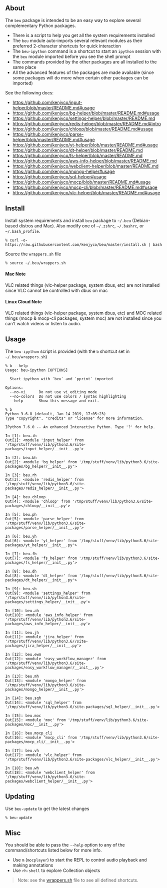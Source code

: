 ## About

The `beu` package is intended to be an easy way to explore several complementary
Python packages.

- There is a script to help you get all the system requirements installed
- The `beu` module auto-imports several relevant modules as their preferred
  2-character shortcuts for quick interaction
- The `beu-ipython` command is a shortcut to start an `ipython` session with the
  `beu` module imported before you see the shell prompt
- The commands provided by the other packages are all installed to the same
  place
- All the advanced features of the packages are made available (since some
  packages will do more when certain other packages can be imported)

See the following docs:

- <https://github.com/kenjyco/input-helper/blob/master/README.md#usage>
- <https://github.com/kenjyco/bg-helper/blob/master/README.md#usage>
- <https://github.com/kenjyco/settings-helper/blob/master/README.md>
- <https://github.com/kenjyco/redis-helper/blob/master/README.md#intro>
- <https://github.com/kenjyco/chloop/blob/master/README.md#usage>
- <https://github.com/kenjyco/parse-helper/blob/master/README.md#usage>
- <https://github.com/kenjyco/yt-helper/blob/master/README.md#usage>
- <https://github.com/kenjyco/dt-helper/blob/master/README.md>
- <https://github.com/kenjyco/fs-helper/blob/master/README.md>
- <https://github.com/kenjyco/aws-info-helper/blob/master/README.md>
- <https://github.com/kenjyco/webclient-helper/blob/master/README.md>
- <https://github.com/kenjyco/mongo-helper#usage>
- <https://github.com/kenjyco/sql-helper#usage>
- <https://github.com/kenjyco/mocp/blob/master/README.md#usage>
- <https://github.com/kenjyco/mocp-cli/blob/master/README.md#usage>
- <https://github.com/kenjyco/vlc-helper/blob/master/README.md#usage>

## Install

Install system requirements and install `beu` package to `~/.beu` (Debian-based
distros and Mac). Also modify one of `~/.zshrc`, `~/.bashrc`, or
`~/.bash_profile`.

```
% curl -o- https://raw.githubusercontent.com/kenjyco/beu/master/install.sh | bash
```

Source the `wrappers.sh` file

```
% source ~/.beu/wrappers.sh
```

#### Mac Note

VLC related things (vlc-helper package, system dbus, etc) are not installed
since VLC cannot be controlled with dbus on mac

#### Linux Cloud Note

VLC related things (vlc-helper package, system dbus, etc) and MOC related things
(mocp & mocp-cli packages, system moc) are not installed since you can't watch
videos or listen to audio.

## Usage

The `beu-ipython` script is provided (with the `b` shortcut set in
`~/.beu/wrappers.sh`)

```
% b --help
Usage: beu-ipython [OPTIONS]

  Start ipython with `beu` and `pprint` imported

Options:
  --no-vi      Do not use vi editing mode
  --no-colors  Do not use colors / syntax highlighting
  --help       Show this message and exit.
```

```
% b
Python 3.6.8 (default, Jan 14 2019, 17:05:23)
Type "copyright", "credits" or "license" for more information.

IPython 7.6.0 -- An enhanced Interactive Python. Type '?' for help.

In [1]: beu.ih
Out[1]: <module 'input_helper' from '/tmp/stuff/venv/lib/python3.6/site-packages/input_helper/__init__.py'>

In [2]: beu.bh
Out[2]: <module 'bg_helper' from '/tmp/stuff/venv/lib/python3.6/site-packages/bg_helper/__init__.py'>

In [3]: beu.rh
Out[3]: <module 'redis_helper' from '/tmp/stuff/venv/lib/python3.6/site-packages/redis_helper/__init__.py'>

In [4]: beu.chloop
Out[4]: <module 'chloop' from '/tmp/stuff/venv/lib/python3.6/site-packages/chloop/__init__.py'>

In [5]: beu.ph
Out[5]: <module 'parse_helper' from '/tmp/stuff/venv/lib/python3.6/site-packages/parse_helper/__init__.py'>

In [6]: beu.yh
Out[6]: <module 'yt_helper' from '/tmp/stuff/venv/lib/python3.6/site-packages/yt_helper/__init__.py'>

In [7]: beu.fh
Out[7]: <module 'fs_helper' from '/tmp/stuff/venv/lib/python3.6/site-packages/fs_helper/__init__.py'>

In [8]: beu.dh
Out[8]: <module 'dt_helper' from '/tmp/stuff/venv/lib/python3.6/site-packages/dt_helper/__init__.py'>

In [9]: beu.sh
Out[9]: <module 'settings_helper' from '/tmp/stuff/venv/lib/python3.6/site-packages/settings_helper/__init__.py'>

In [10]: beu.ah
Out[10]: <module 'aws_info_helper' from '/tmp/stuff/venv/lib/python3.6/site-packages/aws_info_helper/__init__.py'>

In [11]: beu.jh
Out[11]: <module 'jira_helper' from '/tmp/stuff/venv/lib/python3.6//site-packages/jira_helper/__init__.py'>

In [12]: beu.ewm
Out[12]: <module 'easy_workflow_manager' from '/tmp/stuff/venv/lib/python3.6/site-packages/easy_workflow_manager/__init__.py'>

In [13]: beu.mh
Out[13]: <module 'mongo_helper' from '/tmp/stuff/venv/lib/python3.6/site-packages/mongo_helper/__init__.py'>

In [14]: beu.sqh
Out[14]: <module 'sql_helper' from '/tmp/stuff/venv/lib/python3.6/site-packages/sql_helper/__init__.py'>

In [15]: beu.moc
Out[15]: <module 'moc' from '/tmp/stuff/venv/lib/python3.6/site-packages/moc/__init__.py'>

In [16]: beu.mocp_cli
Out[16]: <module 'mocp_cli' from '/tmp/stuff/venv/lib/python3.6/site-packages/mocp_cli/__init__.py'>

In [17]: beu.vh
Out[17]: <module 'vlc_helper' from '/tmp/stuff/venv/lib/python3.6/site-packages/vlc_helper/__init__.py'>

In [18]: beu.wh
Out[18]: <module 'webclient_helper' from '/tmp/stuff/venv/lib/python3.6/site-packages/webclient_helper/__init__.py'>
```

## Updating

Use `beu-update` to get the latest changes

```
% beu-update
```

## Misc

You should be able to pass the `--help` option to any of the command/shortcuts
listed below for more info.

- Use `m` (`mocplayer`) to start the REPL to control audio playback and making
  annotations
- Use `rh-shell` to explore Collection objects

> Note: see the [wrappers.sh](https://raw.githubusercontent.com/kenjyco/beu/master/wrappers.sh)
> file to see all defined shortcuts.

